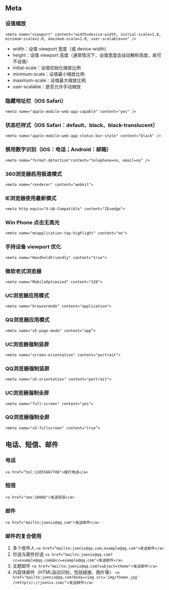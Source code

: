 ## Meta

### 设值缩放
`<meta name="viewport" content="width=device-width, initial-scale=1.0, minimum-scale=1.0, maximum-scale=1.0, user-scalable=no" />`
- width：设值 viewport 宽度（或 device-width）
- height：设值 viewport 高度（通常情况下，设值宽度会自动解析高度，故可不设值）
- initial-scale：设值初始化缩放比例
- minimum-scale：设值最小缩放比例
- maximum-scale：设值最大缩放比例
- user-scalable：是否允许手动缩放

### 隐藏地址栏（IOS Safari）
`<meta name="apple-mobile-web-app-capable" content="yes" />`

### 状态栏样式（IOS Safari：default、black、black-translucent）
`<meta name="apple-mobile-web-app-status-bar-style" content="black" />`

### 禁用数字识别（IOS：电话；Android：邮箱）
`<meta name="format-detection"content="telephone=no, email=no" />`

### 360浏览器启用极速模式
`<meta name="renderer" content="webkit">`

### IE浏览器使用最新模式
`<meta http-equiv="X-UA-Compatible" content="IE=edge">`

### Win Phone 点击无高光
`<meta name="msapplication-tap-highlight" content="no">`

### 手持设备 viewport 优化
`<meta name="HandheldFriendly" content="true">`

### 微软老式浏览器
`<meta name="MobileOptimized" content="320">`

### UC浏览器应用模式
`<meta name="browsermode" content="application">`

### QQ浏览器应用模式
`<meta name="x5-page-mode" content="app”>`

### UC浏览器强制竖屏
`<meta name="screen-orientation" content="portrait">`

### QQ浏览器强制竖屏
`<meta name="x5-orientation" content="portrait">`

### UC浏览器强制全屏
`<meta name="full-screen" content="yes">`

### QQ浏览器强制全屏
`<meta name="x5-fullscreen" content="true”>`


## 电话、短信、邮件

### 电话
`<a href=“tel:13855667788">拨打电话</a>`

### 短信
`<a href="sms:10086">发送短信</a>`

### 邮件
`<a href="mailto:joenix@qq.com">发送邮件</a>`

### 邮件的复合使用
1. 多个收件人
`<a href=“mailto:joenix@qq.com;example@qq.com">发送邮件</a>`
2. 抄送与密件抄送
`<a href=“mailto:joenix@qq.com?cc=example@qq.com&bcc=example@qq.com">发送邮件</a>`
3. 主题邮件
`<a href="mailto:joenix@qq.com?subject=theme">发送邮件</a>`
4. 内容体邮件（HTML自动识别，包括链接、图片等）
`<a href="mailto:joenix@qq.com?body=<img src='img/theme.jpg' />http(s)://joenix.com/">发送邮件</a>`

###
